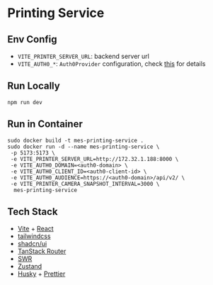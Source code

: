 # Printing Service

## Env Config

- `VITE_PRINTER_SERVER_URL`: backend server url
- `VITE_AUTH0_*`: `Auth0Provider` configuration, check [this](https://auth0.com/docs/quickstart/spa/react/01-login) for
  details

## Run Locally

```shell
npm run dev
```

## Run in Container

```shell
sudo docker build -t mes-printing-service .
sudo docker run -d --name mes-printing-service \
 -p 5173:5173 \
 -e VITE_PRINTER_SERVER_URL=http://172.32.1.188:8000 \
 -e VITE_AUTH0_DOMAIN=<auth0-domain> \
 -e VITE_AUTH0_CLIENT_ID=<auth0-client-id> \
 -e VITE_AUTH0_AUDIENCE=https://<auth0-domain>/api/v2/ \
 -e VITE_PRINTER_CAMERA_SNAPSHOT_INTERVAL=3000 \
  mes-printing-service
```

## Tech Stack

- [Vite](https://vitejs.dev/) + [React](https://react.dev/)
- [tailwindcss](https://tailwindcss.com/)
- [shadcn/ui](https://ui.shadcn.com/)
- [TanStack Router](https://tanstack.com/router/latest)
- [SWR](https://swr.vercel.app/)
- [Zustand](https://docs.pmnd.rs/zustand/getting-started/introduction)
- [Husky](https://typicode.github.io/husky/) + [Prettier](https://prettier.io/)
